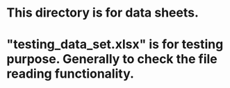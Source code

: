 # This directory is for data sheets.
# "testing_data_set.xlsx" is for testing purpose. Generally to check the file reading functionality.

